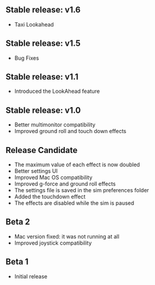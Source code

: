 Stable release: v1.6
--------------------
- Taxi Lookahead

Stable release: v1.5
--------------------
- Bug Fixes

Stable release: v1.1
--------------------
- Introduced the LookAhead feature

Stable release: v1.0
--------------------
- Better multimonitor compatibility
- Improved ground roll and touch down effects

Release Candidate
-----------------
- The maximum value of each effect is now doubled
- Better settings UI
- Improved Mac OS compatibility
- Improved g-force and ground roll effects
- The settings file is saved in the sim preferences folder
- Added the touchdown effect
- The effects are disabled while the sim is paused

Beta 2
------
- Mac version fixed: it was not running at all
- Improved joystick compatibility

Beta 1
------
- Initial release